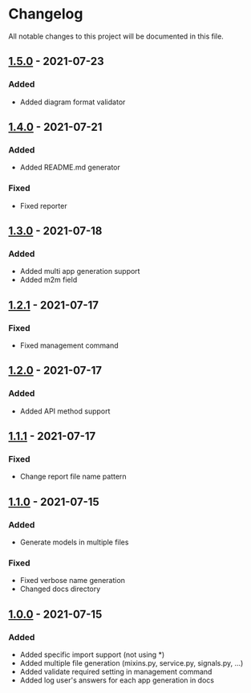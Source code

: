 # Changelog

All notable changes to this project will be documented in this file.

## [1.5.0] - 2021-07-23
### Added
- Added diagram format validator

## [1.4.0] - 2021-07-21
### Added
- Added README.md generator
### Fixed
- Fixed reporter

## [1.3.0] - 2021-07-18
### Added
- Added multi app generation support
- Added m2m field

## [1.2.1] - 2021-07-17
### Fixed
- Fixed management command

## [1.2.0] - 2021-07-17
### Added
- Added API method support

## [1.1.1] - 2021-07-17
### Fixed
- Change report file name pattern

## [1.1.0] - 2021-07-15
### Added
- Generate models in multiple files
### Fixed
- Fixed verbose name generation
- Changed docs directory

## [1.0.0] - 2021-07-15
### Added
- Added specific import support (not using *)
- Added multiple file generation (mixins.py, service.py, signals.py, ...)
- Added validate required setting in management command
- Added log user's answers for each app generation in docs

[1.0.0]: https://github.com/sageteam-org/django-sage-painless/commits/develop
[1.1.0]: https://github.com/sageteam-org/django-sage-painless/commits/develop
[1.1.1]: https://github.com/sageteam-org/django-sage-painless/commits/develop
[1.2.0]: https://github.com/sageteam-org/django-sage-painless/commits/develop
[1.2.1]: https://github.com/sageteam-org/django-sage-painless/commits/develop
[1.3.0]: https://github.com/sageteam-org/django-sage-painless/commits/develop
[1.4.0]: https://github.com/sageteam-org/django-sage-painless/commits/develop
[1.5.0]: https://github.com/sageteam-org/django-sage-painless/commits/develop